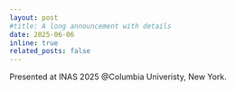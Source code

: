 ```yaml
---
layout: post
#title: A long announcement with details
date: 2025-06-06 
inline: true
related_posts: false
---
```


Presented at INAS 2025 @Columbia Univeristy, New York.